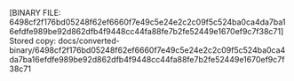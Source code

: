 [BINARY FILE: 6498cf2f176bd05248f62ef6660f7e49c5e24e2c2c09f5c524ba0ca4da7ba16efdfe989be92d862dfb4f9448cc44fa88fe7b2fe52449e1670ef9c7f38c71]
Stored copy: docs/converted-binary/6498cf2f176bd05248f62ef6660f7e49c5e24e2c2c09f5c524ba0ca4da7ba16efdfe989be92d862dfb4f9448cc44fa88fe7b2fe52449e1670ef9c7f38c71
